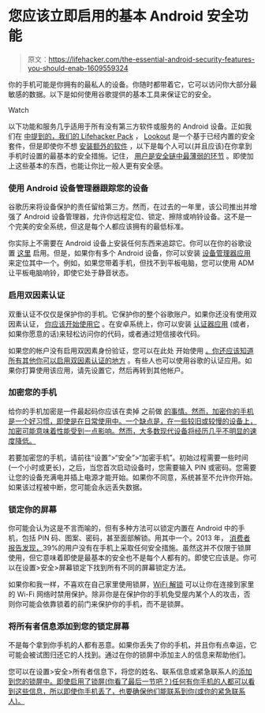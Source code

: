 # 您应该立即启用的基本 Android 安全功能

> 原文：<https://lifehacker.com/the-essential-android-security-features-you-should-enab-1609559324>

你的手机可能是你拥有的最私人的设备。你随时都带着它，它可以访问你大部分最敏感的数据。以下是如何使用谷歌提供的基本工具来保证它的安全。

Watch

以下功能和服务几乎适用于所有没有第三方软件或服务的 Android 设备。正如我们在 [中提到的，我们的 Lifehacker Pack](https://lifehacker.com/lifehacker-pack-for-android-our-list-of-the-essential-819094535) ， [Lookout](https://play.google.com/store/apps/details?id=com.lookout&hl=en) 是一个基于已经内置的安全套件，但是即使你不想 [安装额外的软件](http://lifehacker.com/android-security-apps-that-keep-you-safe-without-killin-1203972514) ，以下是每个人可以(并且应该)在你拿到手机时设置的最基本的安全措施。记住， [用户是安全链中最薄弱的环节](http://lifehacker.com/how-secure-is-android-really-1446328680) 。即使加上这些基本的东西，也能让你比一般人更有安全感。

### **使用 Android 设备管理器跟踪您的设备**

谷歌历来将设备保护的责任留给第三方。然而，在过去的一年里，该公司推出并增强了 Android 设备管理器，允许你远程定位、锁定、擦除或响铃设备。这不是一个完美的安全系统，但这是每个人都应该拥有的最低标准。

你实际上不需要在 Android 设备上安装任何东西来追踪它。你可以在你的谷歌设置 [这里](https://support.google.com/accounts/answer/3265955?hl=en) 启用。但是，如果你有多个 Android 设备，你可以安装 [设备管理器应用](https://play.google.com/store/apps/details?id=com.google.android.apps.adm) 来定位其中一个。例如，如果您带着手机，但找不到平板电脑，您可以使用 ADM 让平板电脑响铃，即使它处于静音状态。

### **启用双因素认证**

双重认证不仅仅是保护你的手机。它保护你的整个谷歌账户。如果你还没有使用双因素认证， [你应该开始使用它](https://lifehacker.com/please-turn-on-two-factor-authentication-5932700) 。在安卓系统上，你可以安装 [认证器应用](https://play.google.com/store/apps/details?id=com.google.android.apps.authenticator2) (或者，如果你愿意的话)来轻松访问你的代码，或者通过短信接收代码。

如果您的帐户没有启用双因素身份验证，您可以在此处 开始使用 [。你还应该知道](http://www.google.com/landing/2step/) [所有其他你可以启用双因素认证的地方](https://lifehacker.com/heres-everywhere-you-should-enable-two-factor-authentic-5938565) 。有些人也可以使用谷歌的认证应用。如果你打算使用该应用，请先设置它，然后再转到其他帐户。

### **加密您的手机**

给你的手机加密是一件最起码你应该在卖掉 之前做 [的事情。然而，加密你的手机是一个好习惯，即使是在日常使用中。一个缺点是，在一些较旧或较慢的设备上，加密可能意味着性能受到一点影响。然而，大多数现代设备将经历几乎不明显的速度降低。](https://lifehacker.com/how-do-i-securely-erase-my-phone-before-i-sell-it-5808280)

若要加密您的手机，请前往“设置”>“安全”>“加密手机”。初始过程需要一些时间(一个小时或更长)，之后，当您首次启动设备时，您需要输入 PIN 或密码。您需要让您的设备充满电并插上电源才能开始。如果你不同意，系统甚至不允许你开始。如果该过程被中断，您可能会永远丢失数据。

### **锁定你的屏幕**

你可能会认为这是不言而喻的，但有多种方法可以锁定内置在 Android 中的手机，包括 PIN 码、图案、密码，甚至面部解锁。用其中一个。2013 年， [消费者报告发现，](http://www.consumerreports.org/cro/news/2013/05/consumer-reports-39-percent-of-smart-phone-users-don-t-secure-their-phones/index.htm)39%的用户没有在手机上采取任何安全措施。虽然这并不仅限于锁屏使用，但它意味着即使是最基本的安全也不是每个人都有的。即使它应该是。你可以在设置>安全>屏幕锁定下找到所有不同的屏幕锁定方法。

如果你和我一样，不喜欢在自己家里使用锁屏，[WiFi 解锁](https://lifehacker.com/unlock-with-wifi-disables-your-password-protected-locks-5788727) 可以让你在连接到家里的 Wi-Fi 网络时禁用保护。除非你是在保护你的手机免受屋内某个人的攻击，否则你可能会依靠锁着的前门来保护你的手机，而不是锁屏。

### **将所有者信息添加到您的锁定屏幕**

不是每个拿到你手机的人都有恶意。如果你丢失了你的手机，并且你有点幸运，它可能会被试图归还它的人找到。通过在你的锁屏中添加主人的信息来帮助他们。

您可以在设置>安全>所有者信息下，将您的姓名、联系信息或紧急联系人的[添加到您的锁屏中。即使启用了锁屏(你看了最后一节吧？)任何有你手机的人都可以看到这些信息，所以即使你手机丢了，也要确保他们能联系到你(或你的紧急联系人)。](https://lifehacker.com/add-emergency-contact-information-to-your-phones-lock-909275428)